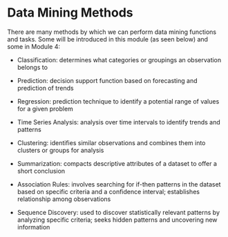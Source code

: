 # Data Mining Methods

There are many methods by which we can perform data mining functions and tasks. Some will be introduced in this module (as seen below) and some in Module 4:

* Classification: determines what categories or groupings an observation belongs to

* Prediction: decision support function based on forecasting and prediction of trends

* Regression: prediction technique to identify a potential range of values for a given problem

* Time Series Analysis: analysis over time intervals to identify trends and patterns

* Clustering: identifies similar observations and combines them into clusters or groups for analysis

* Summarization: compacts descriptive attributes of a dataset to offer a short conclusion

* Association Rules: involves searching for if-then patterns in the dataset based on specific criteria and a confidence interval; establishes relationship among observations

* Sequence Discovery: used to discover statistically relevant patterns by analyzing specific criteria; seeks hidden patterns and uncovering new information